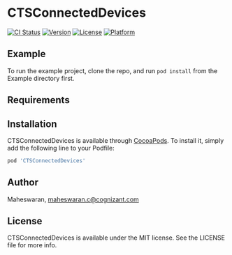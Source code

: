 # CTSConnectedDevices

[![CI Status](https://img.shields.io/travis/Maheswaran/CTSConnectedDevices.svg?style=flat)](https://travis-ci.org/Maheswaran/CTSConnectedDevices)
[![Version](https://img.shields.io/cocoapods/v/CTSConnectedDevices.svg?style=flat)](https://cocoapods.org/pods/CTSConnectedDevices)
[![License](https://img.shields.io/cocoapods/l/CTSConnectedDevices.svg?style=flat)](https://cocoapods.org/pods/CTSConnectedDevices)
[![Platform](https://img.shields.io/cocoapods/p/CTSConnectedDevices.svg?style=flat)](https://cocoapods.org/pods/CTSConnectedDevices)

## Example

To run the example project, clone the repo, and run `pod install` from the Example directory first.

## Requirements

## Installation

CTSConnectedDevices is available through [CocoaPods](https://cocoapods.org). To install
it, simply add the following line to your Podfile:

```ruby
pod 'CTSConnectedDevices'
```

## Author

Maheswaran, maheswaran.c@cognizant.com

## License

CTSConnectedDevices is available under the MIT license. See the LICENSE file for more info.
